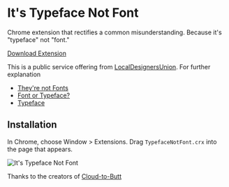 It's Typeface Not Font
=============

Chrome extension that rectifies a common misunderstanding. Because it's "typeface" not "font."

[Download Extension](https://github.com/frederickk/its-typeface-not-font/blob/master/TypefaceNotFont.crx?raw=true)

This is a public service offering from [LocalDesignersUnion](https://www.flickr.com/photos/localdesignersunion/). For further explanation
- [They're not Fonts](http://www.aiga.org/theyre-not-fonts/)
- [Font or Typeface?](http://fontfeed.com/archives/font-or-typeface/)
- [Typeface](http://en.wikipedia.org/wiki/Typeface)


Installation
------------

In Chrome, choose Window > Extensions.  Drag `TypefaceNotFont.crx` into the page that appears.


![It's Typeface Not Font](http://frederickk.github.io/its-typeface-not-font/its-typeface-not-font.jpg)


Thanks to the creators of [Cloud-to-Butt](https://github.com/panicsteve/cloud-to-butt)

